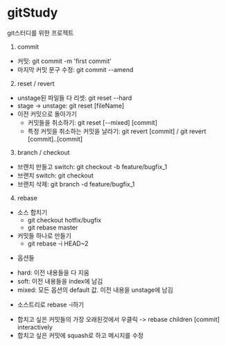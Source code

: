 # gitStudy
git스터디를 위한 프로젝트

1. commit
 - 커밋: git commit -m 'first commit'
 - 마지막 커밋 문구 수정: git commit --amend

2. reset / revert
 - unstage된 파일들 다 리셋: git reset --hard
 - stage -> unstage: git reset [fileName]
 - 이전 커밋으로 돌아가기
   + 커밋들을 취소하기: git reset [--mixed] [commit]
   + 특정 커밋을 취소하는 커밋을 날라기: git revert [commit] / git revert [commit]..[commit]

3. branch / checkout
 - 브랜치 만들고 switch: git checkout -b feature/bugfix_1
 - 브랜치 switch: git checkout 
 - 브랜치 삭제: git branch -d feature/bugfix_1
 
4. rebase
 - 소스 합치기
   + git checkout hotfix/bugfix
   + git rebase master
 - 커밋들 하나로 만들기
   + git rebase -i HEAD~2

* 옵션들
 - hard: 이전 내용들을 다 지움
 - soft: 이전 내용들을 index에 남김
 - mixed: 모든 옵션의 default 값. 이전 내용을 unstage에 남김


* 소스트리로 rebase -i하기
 - 합치고 싶은 커밋들의 가장 오래된것에서 우클릭 -> rebase children [commit] interactively
 - 합치고 싶은 커밋에 squash로 하고 메시지를 수정


